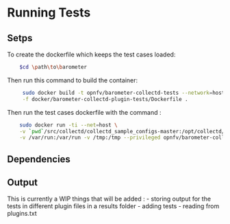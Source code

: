 # Running Tests

## Setps

To create the dockerfile which keeps the test cases loaded:

```bash
    $cd \path\to\barometer
```

Then run this command to build the container:

```bash
     sudo docker build -t opnfv/barometer-collectd-tests --network=host \
     -f docker/barometer-collectd-plugin-tests/Dockerfile .
```

Then run the test cases dockerfile with the command :

```bash
    sudo docker run -ti --net=host \
    -v `pwd`/src/collectd/collectd_sample_configs-master:/opt/collectd/etc/collectd.conf.d \
    -v /var/run:/var/run -v /tmp:/tmp --privileged opnfv/barometer-collectd-plugin-tests
```

## Dependencies
## Output


This is currently a WIP things that will be added :
    - storing output for the tests in different plugin files in a results folder
    - adding tests
    - reading from plugins.txt
